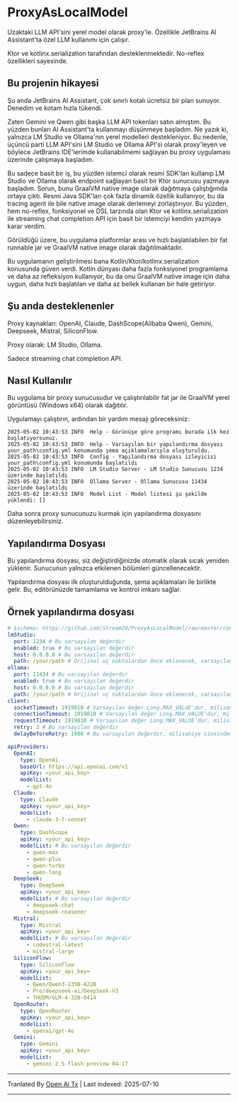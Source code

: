 # ProxyAsLocalModel

Uzaktaki LLM API'sini yerel model olarak proxy'le. Özellikle JetBrains AI Assistant'ta özel LLM kullanımı için çalışır.

Ktor ve kotlinx.serialization tarafından desteklenmektedir. No-reflex özellikleri sayesinde.

## Bu projenin hikayesi

Şu anda JetBrains AI Assistant, çok sınırlı kotalı ücretsiz bir plan sunuyor. Denedim ve kotam hızla tükendi.

Zaten Gemini ve Qwen gibi başka LLM API tokenları satın almıştım. Bu yüzden bunları AI Assistant'ta kullanmayı düşünmeye başladım. Ne yazık ki, yalnızca LM Studio ve Ollama'nın yerel modelleri destekleniyor. Bu nedenle, üçüncü parti LLM API'sini LM Studio ve Ollama API'si olarak proxy'leyen ve böylece JetBrains IDE'lerimde kullanabilmemi sağlayan bu proxy uygulaması üzerinde çalışmaya başladım.

Bu sadece basit bir iş, bu yüzden istemci olarak resmi SDK'ları kullanıp LM Studio ve Ollama olarak endpoint sağlayan basit bir Ktor sunucusu yazmaya başladım. Sorun, bunu GraalVM native image olarak dağıtmaya çalıştığımda ortaya çıktı. Resmi Java SDK'ları çok fazla dinamik özellik kullanıyor, bu da tracing agent ile bile native image olarak derlemeyi zorlaştırıyor. Bu yüzden, hem no-reflex, fonksiyonel ve DSL tarzında olan Ktor ve kotlinx.serialization ile streaming chat completion API için basit bir istemciyi kendim yazmaya karar verdim.

Görüldüğü üzere, bu uygulama platformlar arası ve hızlı başlatılabilen bir fat runnable jar ve GraalVM native image olarak dağıtılmaktadır.

Bu uygulamanın geliştirilmesi bana Kotlin/Ktor/kotlinx.serialization konusunda güven verdi. Kotlin dünyası daha fazla fonksiyonel programlama ve daha az refleksiyon kullanıyor, bu da onu GraalVM native image için daha uygun, daha hızlı başlatılan ve daha az bellek kullanan bir hale getiriyor.

## Şu anda desteklenenler

Proxy kaynakları: OpenAI, Claude, DashScope(Alibaba Qwen), Gemini, Deepseek, Mistral, SiliconFlow.

Proxy olarak: LM Studio, Ollama.

Sadece streaming chat completion API.
## Nasıl Kullanılır

Bu uygulama bir proxy sunucusudur ve çalıştırılabilir fat jar ile GraalVM yerel görüntüsü (Windows x64) olarak dağıtılır.

Uygulamayı çalıştırın, ardından bir yardım mesajı göreceksiniz:

```
2025-05-02 10:43:53 INFO  Help - Görünüşe göre programı burada ilk kez başlatıyorsunuz.
2025-05-02 10:43:53 INFO  Help - Varsayılan bir yapılandırma dosyası your_path\config.yml konumunda şema açıklamalarıyla oluşturuldu.
2025-05-02 10:43:53 INFO  Config - Yapılandırma dosyası izleyicisi your_path\config.yml konumunda başlatıldı
2025-05-02 10:43:53 INFO  LM Studio Server - LM Studio Sunucusu 1234 üzerinde başlatıldı
2025-05-02 10:43:53 INFO  Ollama Server - Ollama Sunucusu 11434 üzerinde başlatıldı
2025-05-02 10:43:53 INFO  Model List - Model listesi şu şekilde yüklendi: []
```

Daha sonra proxy sunucunuzu kurmak için yapılandırma dosyasını düzenleyebilirsiniz.

## Yapılandırma Dosyası

Bu yapılandırma dosyası, siz değiştirdiğinizde otomatik olarak sıcak yeniden yüklenir. Sunucunun yalnızca etkilenen bölümleri güncellenecektir.

Yapılandırma dosyası ilk oluşturulduğunda, şema açıklamaları ile birlikte gelir. Bu, editörünüzde tamamlama ve kontrol imkanı sağlar.
## Örnek yapılandırma dosyası

```yaml
# $schema: https://github.com/Stream29/ProxyAsLocalModel/raw/master/config_v3.schema.json
lmStudio:
  port: 1234 # Bu varsayılan değerdir
  enabled: true # Bu varsayılan değerdir
  host: 0.0.0.0 # Bu varsayılan değerdir
  path: /your/path # Orijinal uç noktalardan önce eklenecek, varsayılan değeri boştur
ollama:
  port: 11434 # Bu varsayılan değerdir
  enabled: true # Bu varsayılan değerdir
  host: 0.0.0.0 # Bu varsayılan değerdir
  path: /your/path # Orijinal uç noktalardan önce eklenecek, varsayılan değeri boştur
client:
  socketTimeout: 1919810 # Varsayılan değer Long.MAX_VALUE'dur, milisaniye cinsindendir
  connectionTimeout: 1919810 # Varsayılan değer Long.MAX_VALUE'dur, milisaniye cinsindendir
  requestTimeout: 1919810 # Varsayılan değer Long.MAX_VALUE'dur, milisaniye cinsindendir
  retry: 3 # Bu varsayılan değerdir
  delayBeforeRetry: 1000 # Bu varsayılan değerdir, milisaniye cinsindendir

apiProviders:
  OpenAI:
    type: OpenAi
    baseUrl: https://api.openai.com/v1
    apiKey: <your_api_key>
    modelList:
      - gpt-4o
  Claude:
    type: Claude
    apiKey: <your_api_key>
    modelList:
      - claude-3-7-sonnet
  Qwen:
    type: DashScope
    apiKey: <your_api_key>
    modelList: # Bu varsayılan değerdir
      - qwen-max
      - qwen-plus
      - qwen-turbo
      - qwen-long
  DeepSeek:
    type: DeepSeek
    apiKey: <your_api_key>
    modelList: # Bu varsayılan değerdir
      - deepseek-chat
      - deepseek-reasoner
  Mistral:
    type: Mistral
    apiKey: <your_api_key>
    modelList: # Bu varsayılan değerdir
      - codestral-latest
      - mistral-large
  SiliconFlow:
    type: SiliconFlow
    apiKey: <your_api_key>
    modelList:
      - Qwen/Qwen3-235B-A22B
      - Pro/deepseek-ai/DeepSeek-V3
      - THUDM/GLM-4-32B-0414
  OpenRouter:
    type: OpenRouter
    apiKey: <your_api_key>
    modelList:
      - openai/gpt-4o
  Gemini:
    type: Gemini
    apiKey: <your_api_key>
    modelList:
      - gemini-2.5-flash-preview-04-17
```

---

Tranlated By [Open Ai Tx](https://github.com/OpenAiTx/OpenAiTx) | Last indexed: 2025-07-10

---